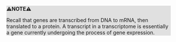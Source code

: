 <div style="margin:2em; background-color: #e0e0e0;">

<strong>⚠️NOTE️️️⚠️</strong>

Recall that genes are transcribed from DNA to mRNA, then translated to a protein. A transcript in a transcriptome is essentially a gene currently undergoing the process of gene expression.
</div>

